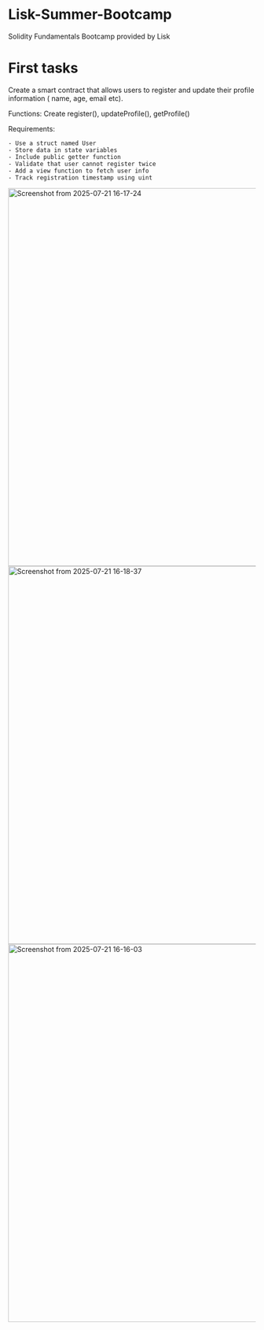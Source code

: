 # Lisk-Summer-Bootcamp
Solidity Fundamentals Bootcamp provided by Lisk

# First tasks 

Create a smart contract that allows users to register and update their profile information ( name, age, email etc).

Functions: Create register(), updateProfile(), getProfile()

Requirements:

    - Use a struct named User
    - Store data in state variables
    - Include public getter function
    - Validate that user cannot register twice
    - Add a view function to fetch user info
    - Track registration timestamp using uint

<img width="1366" height="768" alt="Screenshot from 2025-07-21 16-17-24" src="https://github.com/user-attachments/assets/3afb05e4-963e-43b5-ab08-c5525fcadf3a" />
<img width="1366" height="768" alt="Screenshot from 2025-07-21 16-18-37" src="https://github.com/user-attachments/assets/bb9ca3d8-d5ce-4ada-82a7-7345f6e9cebe" />
<img width="1366" height="768" alt="Screenshot from 2025-07-21 16-16-03" src="https://github.com/user-attachments/assets/7a589b5e-e7eb-4aa8-a02f-763bbd2f40b3" />
